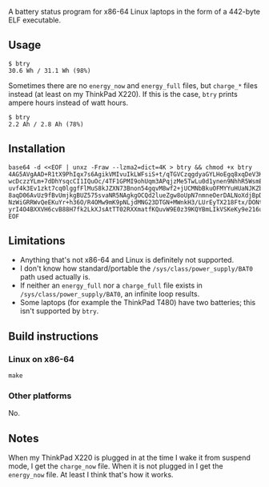 A battery status program for x86-64 Linux laptops in the form of a 442-byte ELF
executable.

## Usage

    $ btry
    30.6 Wh / 31.1 Wh (98%)

Sometimes there are no `energy_now` and `energy_full` files, but `charge_*` files instead
(at least on my ThinkPad X220).  If this is the case, `btry` prints ampere hours instead
of watt hours.

    $ btry
    2.2 Ah / 2.8 Ah (78%)

## Installation

```
base64 -d <<EOF | unxz -Fraw --lzma2=dict=4K > btry && chmod +x btry
4AG5AVgAAD+R1tX9PhIqx7s6AgikVMIvuIkLWFsiS+t/qTGVCzqgdyaGYLHoEgq8xqDeV3KfMBGqoNF
wcDczzYLm+7dDhYsqcCI1IQuOc/4TF1GPMI9ohUqm3APqjzMe5TwLu0d1ynen9NhhR5WsmETLjmJy0K
uvf4k3Ev1zkt7cq0lggfFlMuS8kJZXN73Bnon54gqvM8wf2+jUCMNbBkuOFMYYuHUaNJKZb+xtHLywc
8aqD06AvUz9fBvUmjkgBUZ575svaNR5NAgkgOCQd2lueZgw8oUpN7nmneOerDALNoXdjBpD2fyiyZ9a
NzWiGRRWvQeEKuYr+h36O/R4OMw9mK9pNLjdMNG23DTGN+MWnkH3/LUrEyTX218Ftx/DONtpSQY1lY5
yrI4O4BXXVH6cvB88H7fk2LkXJsAtTT02RXXmatfKQuvW9E0z39KQYBmLIkVSKeKy9e216uCUAA==
EOF
```

## Limitations

*   Anything that's not x86-64 and Linux is definitely not supported.
*   I don't know how standard/portable the `/sys/class/power_supply/BAT0` path used
    actually is.
*   If neither an `energy_full` nor a `charge_full` file exists in
    `/sys/class/power_supply/BAT0`, an infinite loop results.
*   Some laptops (for example the ThinkPad T480) have two batteries; this isn't supported
    by `btry`.

## Build instructions

### Linux on x86-64

    make

### Other platforms

No.

## Notes

When my ThinkPad X220 is plugged in at the time I wake it from suspend mode, I get the
`charge_now` file.  When it is not plugged in I get the `energy_now` file.  At least I
think that's how it works.
